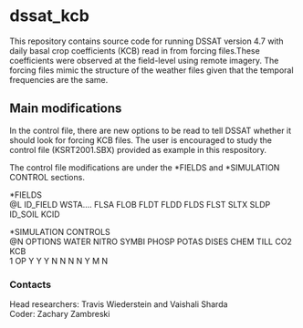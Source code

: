 # dssat_kcb

This repository contains source code for running DSSAT version 4.7 with daily basal crop coefficients (KCB) read in from forcing files.These coefficients were observed at the field-level using remote imagery. The forcing files mimic the structure of the weather files given that the temporal frequencies are the same.

## Main modifications

In the control file, there are new options to be read to tell DSSAT whether it should look for forcing KCB files. The user is encouraged to study the control file (KSRT2001.SBX) provided as example in this respository.

The control file modifications are under the *FIELDS and *SIMULATION CONTROL sections.

*FIELDS <br/>
@L ID_FIELD WSTA....  FLSA  FLOB  FLDT  FLDD  FLDS  FLST SLTX  SLDP  ID_SOIL    KCID


*SIMULATION CONTROLS <br/>
@N OPTIONS     WATER NITRO SYMBI PHOSP POTAS DISES  CHEM  TILL   CO2   KCB <br/>
 1 OP              Y     Y     Y     N     N     N     N     Y     M     N


### Contacts

Head researchers: Travis Wiederstein and Vaishali Sharda </br>
Coder: Zachary Zambreski
